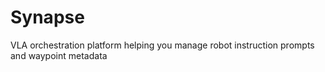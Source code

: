 # Synapse
VLA orchestration platform helping you manage robot instruction prompts and waypoint metadata
